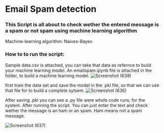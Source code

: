 # Email Spam detection

### This Script is all about to check wether the entered message is a spam or not spam using machine learning algorithm

Machine-learning algorithm: Naives-Bayes

### How to to run the script:

Sample data.csv is attached, you can take that data as refernce to build your machine learning model.
An emailspam.ipynb file is attached in the folder, to build a machine learning model.
![Screenshot (638)](https://user-images.githubusercontent.com/61947484/107148787-1fc79700-697b-11eb-8b48-8e2d5913dd15.png)

first train the data set and save the model in the .pkl file, so that we can use that file for to build a complete sytsem.
![Screenshot (636)](https://user-images.githubusercontent.com/61947484/107148755-f1e25280-697a-11eb-9ea8-e1bae4e4f28f.png)

After saving .pkl you can see a .py file were whole code runs, for the system. After running the script. You can just enter the text and check wether the message is an ham or an spam. Ham means not a spam message.

![Screenshot (637)](https://user-images.githubusercontent.com/61947484/107148768-032b5f00-697b-11eb-92a0-c0a21755f67b.png)
